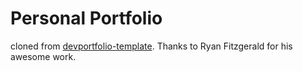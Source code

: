 # Personal Portfolio

cloned from [devportfolio-template](https://github.com/RyanFitzgerald/devportfolio-template). Thanks to Ryan Fitzgerald for his awesome work.
